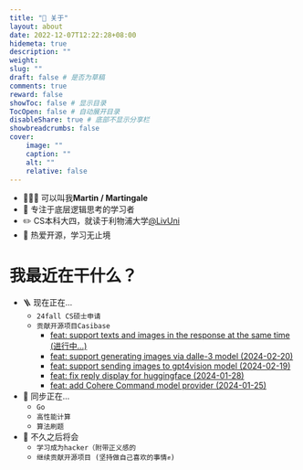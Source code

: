 ```yaml
---
title: "💭 关于"
layout: about
date: 2022-12-07T12:22:28+08:00
hidemeta: true
description: ""
weight:
slug: ""
draft: false # 是否为草稿
comments: true
reward: false
showToc: false # 显示目录
TocOpen: false # 自动展开目录
disableShare: true # 底部不显示分享栏
showbreadcrumbs: false
cover:
    image: ""
    caption: ""
    alt: ""
    relative: false
---
```


- 🧑🏻‍💻 可以叫我**Martin / Martingale**
- 🌊 专注于底层逻辑思考的学习者
- ✏️ CS本科大四，就读于利物浦大学[@LivUni](https://twitter.com/LivUni)
- 💭 热爱开源，学习无止境

# 我最近在干什么？
- 🪜 现在正在...
    - ```24fall CS硕士申请```
    - ```贡献开源项目Casibase ``` 
        - [feat: support texts and images in the response at the same time (进行中...)](https://github.com/casibase/casibase/pull/718)
        - [feat: support generating images via dalle-3 model (2024-02-20)](https://github.com/casibase/casibase/pull/717)
        - [feat: support sending images to gpt4vision model (2024-02-19)](https://github.com/casibase/casibase/pull/716)
        - [feat: fix reply display for huggingface (2024-01-28)](https://github.com/casibase/casibase/pull/705)
        - [feat: add Cohere Command model provider (2024-01-25)](https://github.com/casibase/casibase/pull/703)
- 🌟 同步正在...
    - ```Go```
    - ```高性能计算```
    - ```算法刷题```
- 🤔 不久之后将会
    - ```学习成为hacker（附带正义感的```
    - ```继续贡献开源项目 (坚持做自己喜欢的事情✊)```

